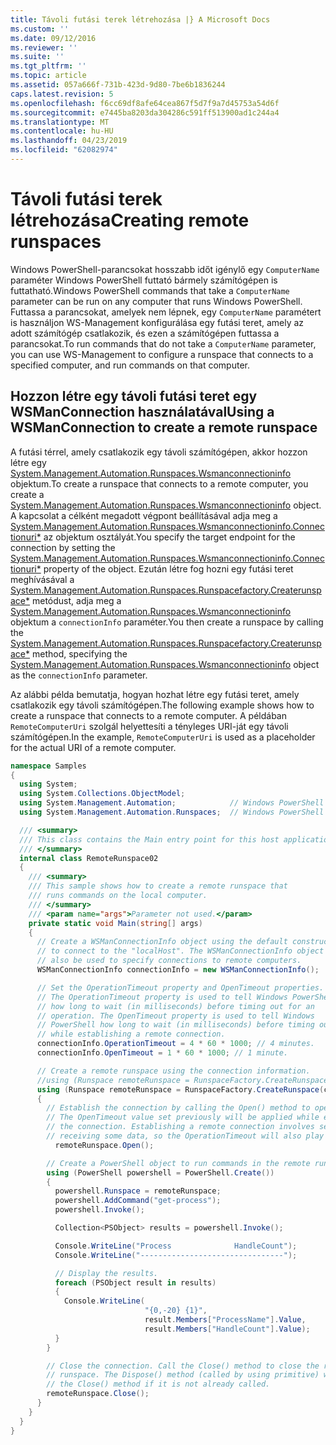 ```yaml
---
title: Távoli futási terek létrehozása |} A Microsoft Docs
ms.custom: ''
ms.date: 09/12/2016
ms.reviewer: ''
ms.suite: ''
ms.tgt_pltfrm: ''
ms.topic: article
ms.assetid: 057a666f-731b-423d-9d80-7be6b1836244
caps.latest.revision: 5
ms.openlocfilehash: f6cc69df8afe64cea867f5d7f9a7d45753a54d6f
ms.sourcegitcommit: e7445ba8203da304286c591ff513900ad1c244a4
ms.translationtype: MT
ms.contentlocale: hu-HU
ms.lasthandoff: 04/23/2019
ms.locfileid: "62082974"
---
```

# <a name="creating-remote-runspaces"></a><span data-ttu-id="17e46-102">Távoli futási terek létrehozása</span><span class="sxs-lookup"><span data-stu-id="17e46-102">Creating remote runspaces</span></span>

<span data-ttu-id="17e46-103">Windows PowerShell-parancsokat hosszabb időt igénylő egy `ComputerName` paraméter Windows PowerShell futtató bármely számítógépen is futtatható.</span><span class="sxs-lookup"><span data-stu-id="17e46-103">Windows PowerShell commands that take a `ComputerName` parameter can be run on any computer that runs Windows PowerShell.</span></span> <span data-ttu-id="17e46-104">Futtassa a parancsokat, amelyek nem lépnek, egy `ComputerName` paramétert is használjon WS-Management konfigurálása egy futási teret, amely az adott számítógép csatlakozik, és ezen a számítógépen futtassa a parancsokat.</span><span class="sxs-lookup"><span data-stu-id="17e46-104">To run commands that do not take a `ComputerName` parameter, you can use WS-Management to configure a runspace that connects to a specified computer, and run commands on that computer.</span></span>

## <a name="using-a-wsmanconnection-to-create-a-remote-runspace"></a><span data-ttu-id="17e46-105">Hozzon létre egy távoli futási teret egy WSManConnection használatával</span><span class="sxs-lookup"><span data-stu-id="17e46-105">Using a WSManConnection to create a remote runspace</span></span>

 <span data-ttu-id="17e46-106">A futási térrel, amely csatlakozik egy távoli számítógépen, akkor hozzon létre egy [System.Management.Automation.Runspaces.Wsmanconnectioninfo](/dotnet/api/System.Management.Automation.Runspaces.WSManConnectionInfo) objektum.</span><span class="sxs-lookup"><span data-stu-id="17e46-106">To create a runspace that connects to a remote computer, you create a [System.Management.Automation.Runspaces.Wsmanconnectioninfo](/dotnet/api/System.Management.Automation.Runspaces.WSManConnectionInfo) object.</span></span> <span data-ttu-id="17e46-107">A kapcsolat a célként megadott végpont beállításával adja meg a [System.Management.Automation.Runspaces.Wsmanconnectioninfo.Connectionuri\*](/dotnet/api/System.Management.Automation.Runspaces.WSManConnectionInfo.ConnectionUri) az objektum osztályát.</span><span class="sxs-lookup"><span data-stu-id="17e46-107">You specify the target endpoint for the connection by setting the [System.Management.Automation.Runspaces.Wsmanconnectioninfo.Connectionuri\*](/dotnet/api/System.Management.Automation.Runspaces.WSManConnectionInfo.ConnectionUri) property of the object.</span></span> <span data-ttu-id="17e46-108">Ezután létre fog hozni egy futási teret meghívásával a [System.Management.Automation.Runspaces.Runspacefactory.Createrunspace\*](/dotnet/api/System.Management.Automation.Runspaces.RunspaceFactory.CreateRunspace) metódust, adja meg a [System.Management.Automation.Runspaces.Wsmanconnectioninfo ](/dotnet/api/System.Management.Automation.Runspaces.WSManConnectionInfo) objektum a `connectionInfo` paraméter.</span><span class="sxs-lookup"><span data-stu-id="17e46-108">You then create a runspace by calling the [System.Management.Automation.Runspaces.Runspacefactory.Createrunspace\*](/dotnet/api/System.Management.Automation.Runspaces.RunspaceFactory.CreateRunspace) method, specifying the [System.Management.Automation.Runspaces.Wsmanconnectioninfo](/dotnet/api/System.Management.Automation.Runspaces.WSManConnectionInfo) object as the `connectionInfo` parameter.</span></span>

 <span data-ttu-id="17e46-109">Az alábbi példa bemutatja, hogyan hozhat létre egy futási teret, amely csatlakozik egy távoli számítógépen.</span><span class="sxs-lookup"><span data-stu-id="17e46-109">The following example shows how to create a runspace that connects to a remote computer.</span></span> <span data-ttu-id="17e46-110">A példában `RemoteComputerUri` szolgál helyettesíti a tényleges URI-ját egy távoli számítógépen.</span><span class="sxs-lookup"><span data-stu-id="17e46-110">In the example, `RemoteComputerUri` is used as a placeholder for the actual URI of a remote computer.</span></span>

```csharp
namespace Samples
{
  using System;
  using System.Collections.ObjectModel;
  using System.Management.Automation;            // Windows PowerShell namespace.
  using System.Management.Automation.Runspaces;  // Windows PowerShell namespace.

  /// <summary>
  /// This class contains the Main entry point for this host application.
  /// </summary>
  internal class RemoteRunspace02
  {
    /// <summary>
    /// This sample shows how to create a remote runspace that
    /// runs commands on the local computer.
    /// </summary>
    /// <param name="args">Parameter not used.</param>
    private static void Main(string[] args)
    {
      // Create a WSManConnectionInfo object using the default constructor
      // to connect to the "localHost". The WSManConnectionInfo object can
      // also be used to specify connections to remote computers.
      WSManConnectionInfo connectionInfo = new WSManConnectionInfo();

      // Set the OperationTimeout property and OpenTimeout properties.
      // The OperationTimeout property is used to tell Windows PowerShell
      // how long to wait (in milliseconds) before timing out for an
      // operation. The OpenTimeout property is used to tell Windows
      // PowerShell how long to wait (in milliseconds) before timing out
      // while establishing a remote connection.
      connectionInfo.OperationTimeout = 4 * 60 * 1000; // 4 minutes.
      connectionInfo.OpenTimeout = 1 * 60 * 1000; // 1 minute.

      // Create a remote runspace using the connection information.
      //using (Runspace remoteRunspace = RunspaceFactory.CreateRunspace())
      using (Runspace remoteRunspace = RunspaceFactory.CreateRunspace(connectionInfo))
      {
        // Establish the connection by calling the Open() method to open the runspace.
        // The OpenTimeout value set previously will be applied while establishing
        // the connection. Establishing a remote connection involves sending and
        // receiving some data, so the OperationTimeout will also play a role in this process.
          remoteRunspace.Open();

        // Create a PowerShell object to run commands in the remote runspace.
        using (PowerShell powershell = PowerShell.Create())
        {
          powershell.Runspace = remoteRunspace;
          powershell.AddCommand("get-process");
          powershell.Invoke();

          Collection<PSObject> results = powershell.Invoke();

          Console.WriteLine("Process              HandleCount");
          Console.WriteLine("--------------------------------");

          // Display the results.
          foreach (PSObject result in results)
          {
            Console.WriteLine(
                              "{0,-20} {1}",
                              result.Members["ProcessName"].Value,
                              result.Members["HandleCount"].Value);
          }
        }

        // Close the connection. Call the Close() method to close the remote
        // runspace. The Dispose() method (called by using primitive) will call
        // the Close() method if it is not already called.
        remoteRunspace.Close();
      }
    }
  }
}
```
